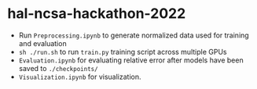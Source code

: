 # hal-ncsa-hackathon-2022
- Run `Preprocessing.ipynb` to generate normalized data used for training and evaluation
- `sh ./run.sh` to run `train.py` training script across multiple GPUs
- `Evaluation.ipynb` for evaluating relative error after models have been saved to `./checkpoints/`
- `Visualization.ipynb` for visualization.
